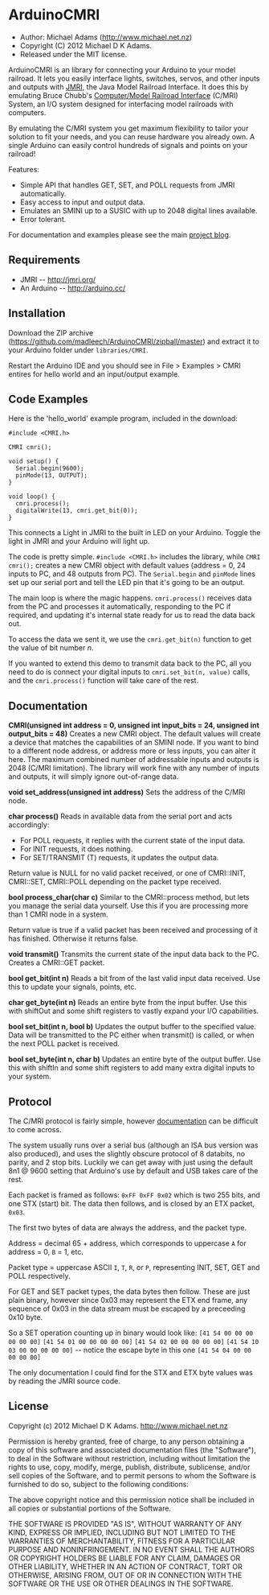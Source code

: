 ArduinoCMRI
===========

* Author: Michael Adams (<http://www.michael.net.nz>)
* Copyright (C) 2012 Michael D K Adams.
* Released under the MIT license.

ArduinoCMRI is an library for connecting your Arduino to your model railroad. It lets you easily interface lights, switches, servos, and other inputs and outputs with [JMRI][1], the Java Model Railroad Interface. It does this by emulating Bruce Chubb's [Computer/Model Railroad Interface][2] (C/MRI) System, an I/O system designed for interfacing model railroads with computers.

By emulating the C/MRI system you get maximum flexibility to tailor your solution to fit your needs, and you can reuse hardware you already own. A single Arduino can easily control hundreds of signals and points on your railroad!

Features:
* Simple API that handles GET, SET, and POLL requests from JMRI automatically.
* Easy access to input and output data.
* Emulates an SMINI up to a SUSIC with up to 2048 digital lines available.
* Error tolerant.

For documentation and examples please see the main [project blog][3].

[1]: http://jmri.org/
[2]: http://www.jlcenterprises.net/
[3]: http://utrainia.michael.net.nz/tag/cmri

Requirements
------------
* JMRI -- http://jmri.org/
* An Arduino -- http://arduino.cc/

Installation
------------
Download the ZIP archive (https://github.com/madleech/ArduinoCMRI/zipball/master) and extract it to your Arduino folder under `libraries/CMRI`.

Restart the Arduino IDE and you should see in File > Examples > CMRI entires for hello world and an input/output example.


Code Examples
-------------
Here is the 'hello\_world' example program, included in the download:

    #include <CMRI.h>
    
    CMRI cmri();
    
    void setup() {
      Serial.begin(9600);
      pinMode(13, OUTPUT);
    }
    
    void loop() {
      cmri.process();
      digitalWrite(13, cmri.get_bit(0));
    }

This connects a Light in JMRI to the built in LED on your Arduino. Toggle the light in JMRI and your Arduino will light up.

The code is pretty simple. `#include <CMRI.h>` includes the library, while `CMRI cmri();` creates a new CMRI object with default values (address = 0, 24 inputs to PC, and 48 outputs from PC). The `Serial.begin` and `pinMode` lines set up our serial port and tell the LED pin that it's going to be an output.

The main loop is where the magic happens. `cmri.process()` receives data from the PC and processes it automatically, responding to the PC if required, and updating it's internal state ready for us to read the data back out.

To access the data we sent it, we use the `cmri.get_bit(n)` function to get the value of bit number *n*.

If you wanted to extend this demo to transmit data back to the PC, all you need to do is connect your digital inputs to `cmri.set_bit(n, value)` calls, and the `cmri.process()` function will take care of the rest.

Documentation
-------------
**CMRI(unsigned int address = 0, unsigned int input\_bits = 24, unsigned int output\_bits = 48)**
Creates a new CMRI object. The default values will create a device that matches the capabilities of an SMINI node. If you want to bind to a different node address, or address more or less inputs, you can alter it here. The maximum combined number of addressable inputs and outputs is 2048 (C/MRI limitation). The library will work fine with any number of inputs and outputs, it will simply ignore out-of-range data.

**void set\_address(unsigned int address)**
Sets the address of the C/MRI node.

**char process()**
Reads in available data from the serial port and acts accordingly:
* For POLL requests, it replies with the current state of the input data.
* For INIT requests, it does nothing.
* For SET/TRANSMIT (T) requests, it updates the output data.

Return value is NULL for no valid packet received, or one of CMRI::INIT, CMRI::SET, CMRI::POLL depending on the packet type received.

**bool process\_char(char c)**
Similar to the CMRI::process method, but lets you manage the serial data yourself. Use this if you are processing more than 1 CMRI node in a system.

Return value is true if a valid packet has been received and processing of it has finished. Otherwise it returns false.

**void transmit()**
Transmits the current state of the input data back to the PC. Creates a CMRI::GET packet.

**bool get\_bit(int n)**
Reads a bit from of the last valid input data received. Use this to update your signals, points, etc.

**char get\_byte(int n)**
Reads an entire byte from the input buffer. Use this with shiftOut and some shift registers to vastly expand your I/O capabilities.

**bool set\_bit(int n, bool b)**
Updates the output buffer to the specified value. Data will be transmitted to the PC either when transmit() is called, or when the next POLL packet is received.

**bool set\_byte(int n, char b)**
Updates an entire byte of the output buffer. Use this with shiftIn and some shift registers to add many extra digital inputs to your system.


Protocol
--------
The C/MRI protocol is fairly simple, however [documentation][4] can be difficult to come across.

The system usually runs over a serial bus (although an ISA bus version was also produced), and uses the slightly obscure protocol of 8 databits, no parity, and 2 stop bits. Luckily we can get away with just using the default 8n1 @ 9600 setting that Arduino's use by default and USB takes care of the rest.

Each packet is framed as follows: `0xFF 0xFF 0x02` which is two 255 bits, and one STX (start) bit. The data then follows, and is closed by an ETX packet, `0x03`.

The first two bytes of data are always the address, and the packet type.

Address = decimal 65 + address, which corresponds to uppercase `A` for address = 0, `B` = 1, etc.

Packet type = uppercase ASCII `I`, `T`, `R`, or `P`, representing INIT, SET, GET and POLL respectively.

For GET and SET packet types, the data bytes then follow. These are just plain binary, however since 0x03 may represent the ETX end frame, any sequence of 0x03 in the data stream must be escaped by a preceeding 0x10 byte.

So a SET operation counting up in binary would look like:
`[41 54 00 00 00 00 00 00]`
`[41 54 01 00 00 00 00 00]`
`[41 54 02 00 00 00 00 00]`
`[41 54 10 03 00 00 00 00 00]` -- notice the escape byte in this one
`[41 54 04 00 00 00 00 00]`

The only documentation I could find for the STX and ETX byte values was by reading the JMRI source code.

[4]: http://home.roadrunner.com/~jimngage/TRACTRONICS/MicroController/mr89c52f.htm

License
-------
Copyright (c) 2012 Michael D K Adams. http://www.michael.net.nz

Permission is hereby granted, free of charge, to any person obtaining a copy of this software and associated documentation files (the "Software"), to deal in the Software without restriction, including without limitation the rights to use, copy, modify, merge, publish, distribute, sublicense, and/or sell copies of the Software, and to permit persons to whom the Software is furnished to do so, subject to the following conditions:

The above copyright notice and this permission notice shall be included in all copies or substantial portions of the Software.

THE SOFTWARE IS PROVIDED "AS IS", WITHOUT WARRANTY OF ANY KIND, EXPRESS OR IMPLIED, INCLUDING BUT NOT LIMITED TO THE WARRANTIES OF MERCHANTABILITY, FITNESS FOR A PARTICULAR PURPOSE AND NONINFRINGEMENT. IN NO EVENT SHALL THE AUTHORS OR COPYRIGHT HOLDERS BE LIABLE FOR ANY CLAIM, DAMAGES OR OTHER LIABILITY, WHETHER IN AN ACTION OF CONTRACT, TORT OR OTHERWISE, ARISING FROM, OUT OF OR IN CONNECTION WITH THE SOFTWARE OR THE USE OR OTHER DEALINGS IN THE SOFTWARE.

